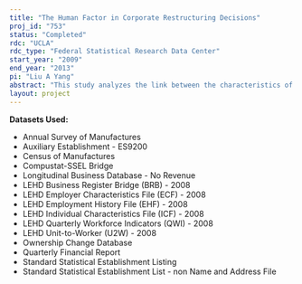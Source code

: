 ```yaml
---
title: "The Human Factor in Corporate Restructuring Decisions"
proj_id: "753"
status: "Completed"
rdc: "UCLA"
rdc_type: "Federal Statistical Research Data Center"
start_year: "2009"
end_year: "2013"
pi: "Liu A Yang"
abstract: "This study analyzes the link between the characteristics of firms’ labor forces (the human factor) and corporate restructuring decisions, such as plant closure and acquisitions. Specifically, it will analyze whether the labor composition and the wage structure of a plant or firm affects its probability of being shut down or of becoming a takeover target, and how factors such as experience, human capital, and wages explain the cross-sectional differences in worker retention decisions and firm performance following an acquisition or plant closure. The project uses employee information from the Longitudinal Employer Household Dynamics (LEHD) Program, firm-level information from the Longitudinal Business Database (LBD), financial data from Compustat and information on corporate restructuring from the SDC Platinum Mergers and Acquisitions database. Additional data on manufacturing industries includes plant-level information from the Annual Survey of Manufactures and the Census of Manufactures to construct sharper estimates of changes in plant-level productivity around restructuring events. The project will evaluate the consistency of various databases maintained by the U.S. Census Bureau and analyze the implications of any inconsistencies on census published statistics. Accurate information on corporate restructuring is especially important for time series and worker statistics, such as those produced by the LEHD program. Moreover, since the SDC data documents the time when restructuring becomes effective in the legal sense and census databases record the time when real changes are made (in terms of labor and capital), comparing these two sources will provide valuable information on the length of the integration process. Statistics on the changes in workforce composition and the change in the wage distribution after restructuring will be produced. Econometric models will estimate the effects of employee characteristics and the wage distribution on the likelihood of plant closure or takeover."
layout: project
---
```


**Datasets Used:**

  - Annual Survey of Manufactures 
  - Auxiliary Establishment - ES9200 
  - Census of Manufactures 
  - Compustat-SSEL Bridge 
  - Longitudinal Business Database - No Revenue 
  - LEHD Business Register Bridge (BRB) - 2008 
  - LEHD Employer Characteristics File (ECF) - 2008 
  - LEHD Employment History File (EHF) - 2008 
  - LEHD Individual Characteristics File (ICF) - 2008 
  - LEHD Quarterly Workforce Indicators (QWI) - 2008 
  - LEHD Unit-to-Worker (U2W) - 2008 
  - Ownership Change Database 
  - Quarterly Financial Report 
  - Standard Statistical Establishment Listing 
  - Standard Statistical Establishment List - non Name and Address File 

